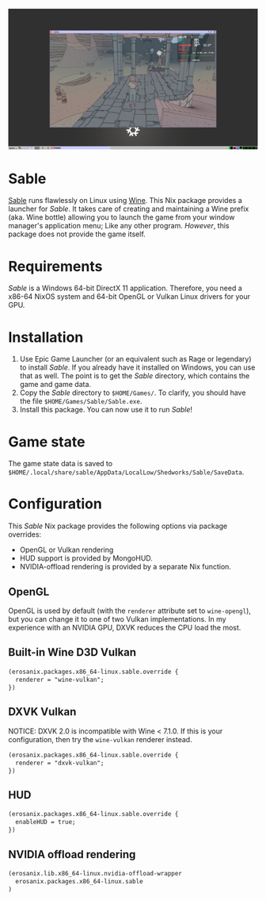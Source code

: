 ![Sable screenshot](sable.png)

# Sable

[Sable](https://www.shed-works.co.uk/sable) runs flawlessly on Linux using [Wine](https://www.winehq.org). This Nix package provides a launcher for _Sable_. It takes care of creating and maintaining a Wine prefix (aka. Wine bottle) allowing you to launch the game from your window manager's application menu; Like any other program. _However_, this package does not provide the game itself.

# Requirements

_Sable_ is a Windows 64-bit DirectX 11 application. Therefore, you need a x86-64 NixOS system and 64-bit OpenGL or Vulkan Linux drivers for your GPU.

# Installation

1. Use Epic Game Launcher (or an equivalent such as Rage or legendary) to install _Sable_. If you already have it installed on Windows, you can use that as well. The point is to get the _Sable_ directory, which contains the game and game data.
2. Copy the _Sable_ directory to `$HOME/Games/`. To clarify, you should have the file `$HOME/Games/Sable/Sable.exe`.
3. Install this package. You can now use it to run _Sable_!

# Game state

The game state data is saved to `$HOME/.local/share/sable/AppData/LocalLow/Shedworks/Sable/SaveData`.

# Configuration

This _Sable_ Nix package provides the following options via package overrides:

- OpenGL or Vulkan rendering
- HUD support is provided by MongoHUD.
- NVIDIA-offload rendering is provided by a separate Nix function.

## OpenGL

OpenGL is used by default (with the `renderer` attribute set to `wine-opengl`), but you can change it to one of two Vulkan implementations. In my experience with an NVIDIA GPU, DXVK reduces the CPU load the most.

## Built-in Wine D3D Vulkan

```
(erosanix.packages.x86_64-linux.sable.override { 
  renderer = "wine-vulkan";
})
```

## DXVK Vulkan

NOTICE: DXVK 2.0 is incompatible with Wine < 7.1.0. If this is your configuration, then try the `wine-vulkan` renderer instead.

```
(erosanix.packages.x86_64-linux.sable.override { 
  renderer = "dxvk-vulkan";
})
```

## HUD

```
(erosanix.packages.x86_64-linux.sable.override { 
  enableHUD = true; 
})
```

## NVIDIA offload rendering

```
(erosanix.lib.x86_64-linux.nvidia-offload-wrapper
  erosanix.packages.x86_64-linux.sable
)
```
